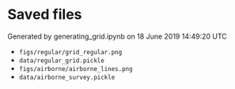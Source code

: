 # Saved files 


Generated by generating_grid.ipynb on 18 June 2019 14:49:20 UTC

*  `figs/regular/grid_regular.png` 
*  `data/regular_grid.pickle` 
*  `figs/airborne/airborne_lines.png` 
*  `data/airborne_survey.pickle` 
